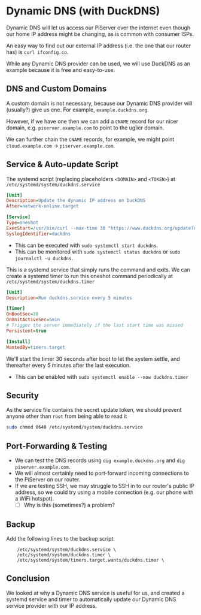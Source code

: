 # Dynamic DNS \(with DuckDNS\)

Dynamic DNS will let us access our PiServer over the internet even though our home IP address might be changing, as is common with consumer ISPs.

An easy way to find out our external IP address \(i.e. the one that our router has\) is `curl ifconfig.co`.

While any Dynamic DNS provider can be used, we will use DuckDNS as an example because it is free and easy-to-use.

## DNS and Custom Domains

A custom domain is not necessary, because our Dynamic DNS provider will \(usually?\) give us one. For example,  `example.duckdns.org`.

However, if we have one then we can add a `CNAME` record for our nicer domain, e.g. `piserver.example.com` to point to the uglier domain.

We can further chain the `CNAME` records, for example, we might point `cloud.example.com` -&gt; `piserver.example.com`.

## Service & Auto-update Script

The systemd script \(replacing placeholders `<DOMAIN>` and `<TOKEN>`\) at `/etc/systemd/system/duckdns.service`

```ini
[Unit]
Description=Update the dynamic IP address on DuckDNS
After=network-online.target

[Service]
Type=oneshot
ExecStart=/usr/bin/curl --max-time 30 "https://www.duckdns.org/update?domains=<DOMAIN>&token=<TOKEN>&ip="
SyslogIdentifier=duckdns
```

* This can be executed with `sudo systemctl start duckdns`.
* This can be monitored with `sudo systemctl status duckdns` or `sudo journalctl -u duckdns`.

This is a systemd service that simply runs the command and exits. We can create a systemd timer to run this oneshot command periodically at `/etc/systemd/system/duckdns.timer`

```ini
[Unit]
Description=Run duckdns.service every 5 minutes

[Timer]
OnBootSec=30
OnUnitActiveSec=5min
# Trigger the server immediately if the last start time was missed
Persistent=true

[Install]
WantedBy=timers.target
```

We'll start the timer 30 seconds after boot to let the system settle, and thereafter every 5 minutes after the last execution.

* This can be enabled with `sudo systemctl enable --now duckdns.timer`

## Security

As the service file contains the secret update token, we should prevent anyone other than `root` from being able to read it

```sh
sudo chmod 0640 /etc/systemd/system/duckdns.service
```

## Port-Forwarding & Testing

* We can test the DNS records using `dig example.duckdns.org` and  `dig piserver.example.com`.
* We will almost certainly need to port-forward incoming connections to the PiServer on our router.
* If we are testing SSH, we may struggle to SSH in to our router's public IP address, so we could try using a mobile connection \(e.g. our phone with a WiFi hotspot\).
  * [ ] Why is this \(sometimes?\) a problem?

## Backup

Add the following lines to the backup script:

```
    /etc/systemd/system/duckdns.service \
    /etc/systemd/system/duckdns.timer \
    /etc/systemd/system/timers.target.wants/duckdns.timer \
```

## Conclusion

We looked at why a Dynamic DNS service is useful for us, and created a systemd service and timer to automatically update our Dynamic DNS service provider with our IP address.

